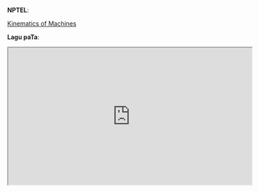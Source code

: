 **NPTEL**:

[Kinematics of Machines](<video src="https://www.youtube.com/embed/MJeRFzs4oRU"  allowfullscreen>)

**Lagu paTa**:

<iframe width="560" height="315" src="https://www.youtube.com/embed/hnrwbCs7gC8"  allowfullscreen></iframe>